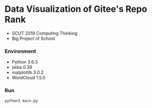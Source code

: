 # Data Visualization of Gitee's Repo Rank

+ SCUT 2019 Computing Thinking 
+ Big Project of School

### Environment
+ Python 3.6.3
+ jieba 0.39
+ matplotlib 3.0.2
+ WordCloud 1.5.0

### Run
```bash
python3 main.py
```